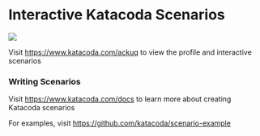 # Interactive Katacoda Scenarios

[![](http://shields.katacoda.com/katacoda/ackuq/count.svg)](https://www.katacoda.com/ackuq "Get your profile on Katacoda.com")

Visit https://www.katacoda.com/ackuq to view the profile and interactive scenarios

### Writing Scenarios
Visit https://www.katacoda.com/docs to learn more about creating Katacoda scenarios

For examples, visit https://github.com/katacoda/scenario-example
